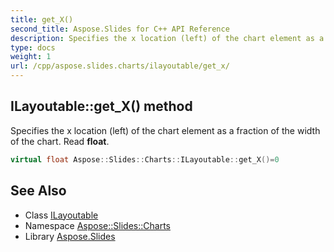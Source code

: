 ```yaml
---
title: get_X()
second_title: Aspose.Slides for C++ API Reference
description: Specifies the x location (left) of the chart element as a fraction of the width of the chart. Read float.
type: docs
weight: 1
url: /cpp/aspose.slides.charts/ilayoutable/get_x/
---
```

## ILayoutable::get_X() method


Specifies the x location (left) of the chart element as a fraction of the width of the chart. Read **float**.

```cpp
virtual float Aspose::Slides::Charts::ILayoutable::get_X()=0
```

## See Also

* Class [ILayoutable](./)
* Namespace [Aspose::Slides::Charts](../)
* Library [Aspose.Slides](../../)